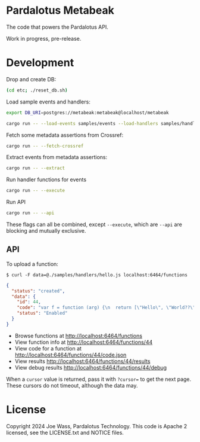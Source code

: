 # Pardalotus Metabeak

The code that powers the Pardalotus API.

Work in progress, pre-release.

# Development

Drop and create DB:
```sh
(cd etc; ./reset_db.sh)
```

Load sample events and handlers:

```sh
export DB_URI=postgres://metabeak:metabeak@localhost/metabeak

cargo run -- --load-events samples/events --load-handlers samples/handlers --execute-one
```

Fetch some metadata assertions from Crossref:

```sh
cargo run -- --fetch-crossref
```

Extract events from metadata assertions:

```sh
cargo run -- --extract
```

Run handler functions for events

```sh
cargo run -- --execute
```

Run API

```sh
cargo run -- --api
```

These flags can all be combined, except `--execute`, which are `--api` are blocking and mutually exclusive.

## API

To upload a function:

```
$ curl -F data=@./samples/handlers/hello.js localhost:6464/functions
```

```json
{
  "status": "created",
  "data": {
    "id": 44,
    "code": "var f = function (arg) {\n  return [\"Hello\", \"World??\", arg];\n};\n",
    "status": "Enabled"
  }
}
```

 - Browse functions at <http://localhost:6464/functions>
 - View function info at <http://localhost:6464/functions/44>
 - View code for a function at <http://localhost:6464/functions/44/code.json>
 - View results <http://localhost:6464/functions/44/results>
 - View debug results <http://localhost:6464/functions/44/debug>

When a `cursor` value is returned, pass it with `?cursor=` to get the next page. These cursors do not timeout, although the data may.

# License

Copyright 2024 Joe Wass, Pardalotus Technology. This code is Apache 2 licensed, see the LICENSE.txt and NOTICE files.
